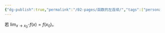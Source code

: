 ```yaml
---
{"dg-publish":true,"permalink":"/02-pages/函数的左连续/","tags":["personal/blog","高等数学","概念"]}
---
```


若 $\displaystyle \lim_{ x \to x_{0}^{-} }f(x)=f(x_{0})$。